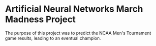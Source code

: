 # Artificial Neural Networks March Madness Project
The purpose of this project was to predict the NCAA Men's Tournament game results, leading to an eventual champion.
